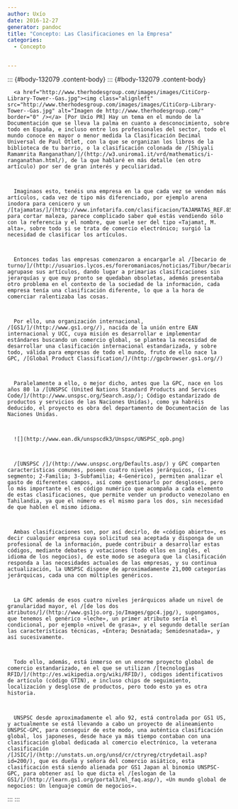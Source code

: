 ```yaml
---
author: Uxío
date: 2016-12-27
generator: pandoc
title: "Concepto: Las Clasificaciones en la Empresa"
categories:
  - Concepto


---
```




::: {#body-132079 .content-body}
::: {#body-132079 .content-body}
    
      <a href="http://www.therhodesgroup.com/images/images/CitiCorp-Library-Tower--Gas.jpg"><img class="alignleft" src="http://www.therhodesgroup.com/images/images/CitiCorp-Library-Tower--Gas.jpg" alt="Imagen de http://www.therhodesgroup.com/" border="0" /></a> [Por Uxío PR] Hay un tema en el mundo de la Documentación que se lleva la palma en cuanto a desconocimiento, sobre todo en España, e incluso entre los profesionales del sector, todo el mundo conoce en mayor o menor medida la Clasificación Decimal Universal de Paul Otlet, con la que se organizan los libros de la biblioteca de tu barrio, o la clasificación colonada de /[Shiyali Ramamrita Ranganathan/]/(http://w3.uniroma1.it/vrd/mathematics/i-ranganathan.html/), de la que hablaré en más detalle (en otro artículo) por ser de gran interés y peculiaridad.
    

    
      Imaginaos esto, tenéis una empresa en la que cada vez se venden más artículos, cada vez de tipo más diferenciado, por ejemplo arena inodora para cenicero y un /[tajamatas/]/(http://www.infotarifa.com/clasificacion/TAJAMATAS_REF.8520/13/60/102/571/1235799/detalleArticulo.html/) para cortar maleza, parece complicado saber qué estás vendiendo sólo con la referencia y el nombre, que suele ser del tipo «Tajamat, M. alta», sobre todo si se trata de comercio electrónico; surgió la necesidad de clasificar los artículos.
    

    
      Entonces todas las empresas comenzaron a encargarle al /[becario de turno/]/(http://usuarios.lycos.es/foreromaniacos/noticias/Tibur/becario.jpg/) que agrupase sus artículos, dando lugar a primarias clasificaciones sin jerarquías y que muy pronto se quedaban obsoletas, además presentaba otro problema en el contexto de la sociedad de la información, cada empresa tenía una clasificación diferente, lo que a la hora de comerciar ralentizaba las cosas.
    

    
      Por ello, una organización internacional, /[GS1/]/(http://www.gs1.org//), nacida de la unión entre EAN internacional y UCC, cuya misión es desarrollar e implementar estándares buscando un comercio global, se plantea la necesidad de desarrollar una clasificación internacional estandarizada, y sobre todo, válida para empresas de todo el mundo, fruto de ello nace la GPC, /[Global Product Classification/]/(http://gpcbrowser.gs1.org//)
    

    
      Paralelamente a ello, o mejor dicho, antes que la GPC, nace en los años 80 la /[UNSPSC (United Nations Standard Products and Services Code/]/(http://www.unspsc.org/Search.asp/); Código estandarizado de productos y servicios de las Naciones Unidas), como ya habréis deducido, el proyecto es obra del departamento de Documentación de las Naciones Unidas.
    

    
      ![](http://www.ean.dk/unspscdk3/Unspsc/UNSPSC_opb.png)
    

    
      /[UNSPSC /]/(http://www.unspsc.org/Defaults.asp/) y GPC comparten características comunes, poseen cuatro niveles jerárquicos, (1-segmento; 2-Familia; 3-Subfamilia; 4-Genérico), permiten analizar el gasto de diferentes campos, así como gestionarlo por desgloses, pero lo más importante el es código numérico que acompaña a cada elemento de estas clasificaciones, que permite vender un producto venezolano en Tahilandia, ya que el número es el mismo para los dos, sin necesidad de que hablen el mismo idioma.
    

    
      Ambas clasificaciones son, por así decirlo, de «código abierto», es decir cualquier empresa cuya solicitud sea aceptada y disponga de un profesional de la información, puede contribuir a desarrollar estas códigos, mediante debates y votaciones (todo ellos en inglés, el idioma de los negocios), de este modo se asegura que la clasificación responda a las necesidades actuales de las empresas, y su continua actualización, la UNSPSC dispone de aproximadamente 21,000 categorías jerárquicas, cada una con múltiples genéricos.
    

    
      La GPC además de esos cuatro niveles jerárquicos añade un nivel de granularidad mayor, el /[de los dos atributos/]/(http://www.gs1jo.org.jo/Images/gpc4.jpg/), supongamos, que tenemos el genérico «leche», un primer atributo sería el condicional, por ejemplo «nivel de grasa», y el segundo detalle serían las características técnicas, «Entera; Desnatada; Semidesnatada», y así sucesivamente.
    

    
      Todo ello, además, está inmerso en un enorme proyecto global de comercio estandarizado, en el que se utilizan /[tecnologías RFID/]/(http://es.wikipedia.org/wiki/RFID/), códigos identificativos de artículo (código GTIN), e incluso chips de seguimiento, localización y desglose de productos, pero todo esto ya es otra historia.
    

    
      UNSPSC desde aproximadamente el año 92, está controlada por GS1 US, y actualmente se está llevando a cabo un proyecto de alineamiento UNSPSC-GPC, para conseguir de este modo, una auténtica clasificación global, los japoneses, desde hace ya más tiempo contaban con una clasificación global dedicada al comercio electrónico, la veterana clasificación /[JSIC/]/(http://unstats.un.org/unsd/cr/ctryreg/ctrydetail.asp?id=200/), que es dueña y señora del comercio asiático, esta clasificación está siendo alienada por GS1 Japan al binomio UNSPSC-GPC, para obtener así lo que dicta el /[eslogan de la GS1/]/(http://learn.gs1.org/portal3/ml_faq.asp/), «Un mundo global de negocios: Un lenguaje común de negocios».
    
:::
:::
